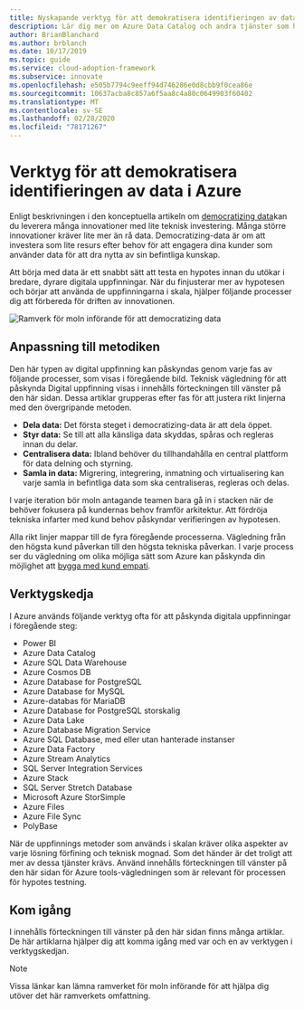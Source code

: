 ```yaml
---
title: Nyskapande verktyg för att demokratisera identifieringen av data
description: Lär dig mer om Azure Data Catalog och andra tjänster som hjälper dig att snabbt testa en hypotes innan du utökar till bredare, mer dyra digitala uppfinningar.
author: BrianBlanchard
ms.author: brblanch
ms.date: 10/17/2019
ms.topic: guide
ms.service: cloud-adoption-framework
ms.subservice: innovate
ms.openlocfilehash: e505b7794c9eeff94d746286e0d8cbb9f0cea86e
ms.sourcegitcommit: 10637acba8c857a6f5aa8c4a80c0649903f60402
ms.translationtype: MT
ms.contentlocale: sv-SE
ms.lasthandoff: 02/28/2020
ms.locfileid: "78171267"
---
```

# <a name="tools-to-democratize-data-in-azure"></a>Verktyg för att demokratisera identifieringen av data i Azure

Enligt beskrivningen i den konceptuella artikeln om [democratizing data](../considerations/data.md)kan du leverera många innovationer med lite teknisk investering. Många större innovationer kräver lite mer än rå data. Democratizing-data är om att investera som lite resurs efter behov för att engagera dina kunder som använder data för att dra nytta av sin befintliga kunskap.

Att börja med data är ett snabbt sätt att testa en hypotes innan du utökar i bredare, dyrare digitala uppfinningar. När du finjusterar mer av hypotesen och börjar att använda de uppfinningarna i skala, hjälper följande processer dig att förbereda för driften av innovationen.

![Ramverk för moln införande för att democratizing data](../../_images/innovate/democratize-data.png)

## <a name="alignment-to-the-methodology"></a>Anpassning till metodiken

Den här typen av digital uppfinning kan påskyndas genom varje fas av följande processer, som visas i föregående bild. Teknisk vägledning för att påskynda Digital uppfinning visas i innehålls förteckningen till vänster på den här sidan. Dessa artiklar grupperas efter fas för att justera rikt linjerna med den övergripande metoden.

- **Dela data:** Det första steget i democratizing-data är att dela öppet.
- **Styr data:** Se till att alla känsliga data skyddas, spåras och regleras innan du delar.
- **Centralisera data:** Ibland behöver du tillhandahålla en central plattform för data delning och styrning.
- **Samla in data:** Migrering, integrering, inmatning och virtualisering kan varje samla in befintliga data som ska centraliseras, regleras och delas.

I varje iteration bör moln antagande teamen bara gå in i stacken när de behöver fokusera på kundernas behov framför arkitektur. Att fördröja tekniska infarter med kund behov påskyndar verifieringen av hypotesen.

Alla rikt linjer mappar till de fyra föregående processerna. Vägledning från den högsta kund påverkan till den högsta tekniska påverkan. I varje process ser du vägledning om olika möjliga sätt som Azure kan påskynda din möjlighet att [bygga med kund empati](../considerations/build.md).

## <a name="toolchain"></a>Verktygskedja

I Azure används följande verktyg ofta för att påskynda digitala uppfinningar i föregående steg:

- Power BI
- Azure Data Catalog
- Azure SQL Data Warehouse
- Azure Cosmos DB
- Azure Database for PostgreSQL
- Azure Database for MySQL
- Azure-databas för MariaDB
- Azure Database for PostgreSQL storskalig
- Azure Data Lake
- Azure Database Migration Service
- Azure SQL Database, med eller utan hanterade instanser
- Azure Data Factory
- Azure Stream Analytics
- SQL Server Integration Services
- Azure Stack
- SQL Server Stretch Database
- Microsoft Azure StorSimple
- Azure Files
- Azure File Sync
- PolyBase

När de uppfinnings metoder som används i skalan kräver olika aspekter av varje lösning förfining och teknisk mognad. Som det händer är det troligt att mer av dessa tjänster krävs. Använd innehålls förteckningen till vänster på den här sidan för Azure tools-vägledningen som är relevant för processen för hypotes testning.

## <a name="get-started"></a>Kom igång

I innehålls förteckningen till vänster på den här sidan finns många artiklar. De här artiklarna hjälper dig att komma igång med var och en av verktygen i verktygskedjan.

> [!NOTE]
> Vissa länkar kan lämna ramverket för moln införande för att hjälpa dig utöver det här ramverkets omfattning.
